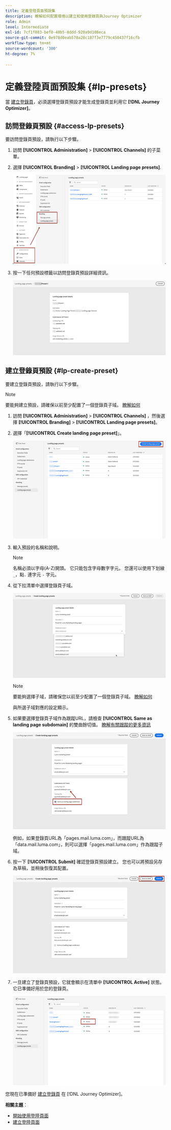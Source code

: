 ```yaml
---
title: 定義登陸頁面預設集
description: 瞭解如何配置環境以建立和使用登錄頁與Journey Optimizer
role: Admin
level: Intermediate
exl-id: 7cf1f083-bef0-40b5-8ddd-920a9d108eca
source-git-commit: 0e978d0eab570a28c187f3e7779c450437f16cfb
workflow-type: tm+mt
source-wordcount: '300'
ht-degree: 7%

---
```


# 定義登陸頁面預設集 {#lp-presets}

當 [建立登錄頁](../landing-pages/create-lp.md#create-a-lp)，必須選擇登錄頁預設才能生成登錄頁並利用它 **[!DNL Journey Optimizer]**。

## 訪問登錄頁預設 {#access-lp-presets}

要訪問登錄頁預設，請執行以下步驟。

1. 訪問 **[!UICONTROL Administration]** > **[!UICONTROL Channels]** 的子菜單。

1. 選擇 **[!UICONTROL Branding]** > **[!UICONTROL Landing page presets]**.

   ![](assets/lp_presets-access.png)

1. 按一下任何預設標籤以訪問登錄頁預設詳細資訊。

   ![](assets/lp_preset-details.png)

## 建立登錄頁預設 {#lp-create-preset}

要建立登錄頁預設，請執行以下步驟。

>[!NOTE]
>
>要能夠建立預設，請確保以前至少配置了一個登錄頁子域。 [瞭解如何](lp-subdomains.md)

1. 訪問 **[!UICONTROL Administration]** > **[!UICONTROL Channels]** ，然後選擇 **[!UICONTROL Branding]** > **[!UICONTROL Landing page presets]**。

1. 選擇「**[!UICONTROL Create landing page preset]**」。

   ![](assets/lp_create-preset-temp.png)

1. 輸入預設的名稱和說明。

   >[!NOTE]
   >
   > 名稱必須以字母(A-Z)開頭。 它只能包含字母數字字元。 您還可以使用下划線 `_`，點`.` 連字元 `-` 字元。

1. 從下拉清單中選擇登錄頁子域。

   ![](assets/lp_preset-subdomain.png)

   >[!NOTE]
   >
   >要能夠選擇子域，請確保您以前至少配置了一個登錄頁子域。 [瞭解如何](#lp-subdomains)

   與所選子域對應的設定顯示。

1. 如果要選擇登錄頁子域作為跟蹤URL，請檢查 **[!UICONTROL Same as landing page subdomain]** 的雙曲餘切值。 [瞭解有關跟蹤的更多資訊](../design/message-tracking.md)

   ![](assets/lp_preset-subdomain-settings-same.png)

   例如，如果登錄頁URL為「pages.mail.luma.com」，而跟蹤URL為「data.mail.luma.com」，則可以選擇「pages.mail.luma.com」作為跟蹤子域。

1. 按一下 **[!UICONTROL Submit]** 確認登錄頁預設建立。 您也可以將預設另存為草稿，並稍後恢復其配置。

   ![](assets/lp_preset-subdomain-settings-submit.png)

1. 一旦建立了登錄頁預設，它就會顯示在清單中 **[!UICONTROL Active]** 狀態。 它已準備好用於您的登錄頁。

   ![](assets/lp-preset-active-temp.png)

您現在已準備好 [建立登錄頁](../landing-pages/create-lp.md) 在 [!DNL Journey Optimizer]。
<!--
>[!NOTE]
>
>Learn how to create channel surfaces for push notifications and emails in [this section](message-presets.md).-->

**相關主題**：

* [開始使用登陸頁面](../landing-pages/get-started-lp.md)
* [建立登陸頁面](../landing-pages/create-lp.md#create-a-lp)
